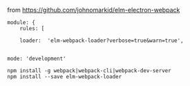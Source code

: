 from
  https://github.com/johnomarkid/elm-electron-webpack


    module: {
        rules: [

        loader:  'elm-webpack-loader?verbose=true&warn=true',


    mode: 'development'

    npm install -g webpack|webpack-cli|webpack-dev-server
    npm install --save elm-webpack-loader
